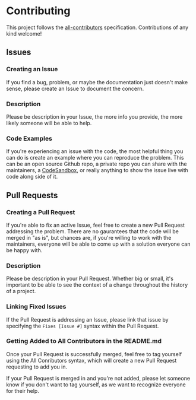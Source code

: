 # Contributing
This project follows the [all-contributors](https://github.com/all-contributors/all-contributors) specification. Contributions of any kind welcome!

## Issues

### Creating an Issue
If you find a bug, problem, or maybe the documentation just doesn't make sense, please create an Issue to document the concern.

### Description
Please be description in your Issue, the more info you provide, the more likely someone will be able to help.

### Code Examples
If you're experiencing an issue with the code, the most helpful thing you can do is create an example where you can reproduce the problem. This can be an open source Github repo, a private repo you can share with the maintainers, a [CodeSandbox](https://codesandbox.io/), or really anything to show the issue live with code along side of it.

## Pull Requests

### Creating a Pull Request
If you're able to fix an active Issue, feel free to create a new Pull Request addressing the problem. There are no gaurantees that the code will be merged in "as is", but chances are, if you're willing to work with the maintainers, everyone will be able to come up with a solution everyone can be happy with.

### Description
Please be description in your Pull Request. Whether big or small, it's important to be able to see the context of a change throughout the history of a project.

### Linking Fixed Issues
If the Pull Request is addressing an Issue, please link that issue by specifying the `Fixes [Issue #]` syntax within the Pull Request.

### Getting Added to All Contributors in the README.md
Once your Pull Request is successfully merged, feel free to tag yourself using the All Conributors syntax, which will create a new Pull Request requesting to add you in.

If your Pull Request is merged in and you're not added, please let someone know if you don't want to tag yourself, as we want to recognize everyone for their help.
